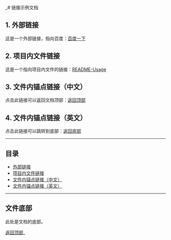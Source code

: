 _# 链接示例文档

## 1. 外部链接

这是一个外部链接，指向百度：[百度一下](https://www.baidu.com/)

## 2. 项目内文件链接

这是一个指向项目内文件的链接：[README-Usage](./Markdown-Usage.md)

## 3. 文件内锚点链接（中文）

点击此链接可以返回文档顶部：[返回顶部](#目录)

## 4. 文件内锚点链接（英文）

点击此链接可以跳转到底部：[返回底部](#bottom-out)

---

## 目录

- [外部链接](#1-外部链接)
- [项目内文件链接](#2-项目内文件链接)
- [文件内锚点链接（中文）](#3-文件内锚点链接中文)
- [文件内锚点链接（英文）](#4-文件内锚点链接英文)

---

## 文件底部

此处是文档的底部。

[返回顶部](#链接示例文档)_

